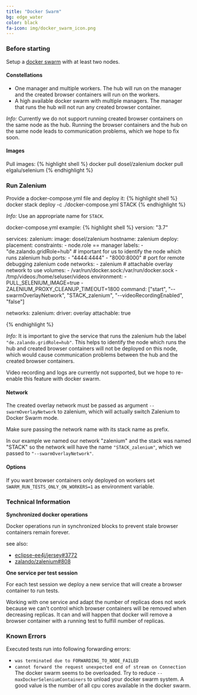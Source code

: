 ```yaml
---
title: "Docker Swarm"
bg: edge_water
color: black
fa-icon: img/docker_swarm_icon.png
---
```


### Before starting

Setup a [docker swarm](https://docs.docker.com/get-started/part4/) with at least two nodes.

#### Constellations

* One manager and multiple workers. The hub will run on the manager and the 
created browser containers will run on the workers.
* A high available docker swarm with multiple managers. The manager that runs the hub will 
not run any created browser container.

_Info:_ Currently we do not support running created browser containers on the same node as
the hub. Running the browser containers and the hub on the same node leads to communication
problems, which we hope to fix soon.

#### Images

Pull images:
{% highlight shell %}
docker pull dosel/zalenium
docker pull elgalu/selenium
{% endhighlight %}


### Run Zalenium

Provide a docker-compose.yml file and deploy it:
{% highlight shell %}
docker stack deploy -c ./docker-compose.yml STACK
{% endhighlight %}

_Info:_ Use an appropriate name for `STACK`.

docker-compose.yml example:
{% highlight shell %}
version: "3.7"

services:
  zalenium:
    image: dosel/zalenium
    hostname: zalenium
    deploy:
      placement:
        constraints:
            - node.role == manager
    labels:
        - "de.zalando.gridRole=hub" # important for us to identify the node which runs zalenium hub
    ports:
        - "4444:4444"
        - "8000:8000" # port for remote debugging zalenium code
    networks:
        - zalenium # attachable overlay network to use
    volumes:
        - /var/run/docker.sock:/var/run/docker.sock
        - /tmp/videos:/home/seluser/videos
    environment:
        - PULL_SELENIUM_IMAGE=true
        - ZALENIUM_PROXY_CLEANUP_TIMEOUT=1800
    command: ["start", "--swarmOverlayNetwork", "STACK_zalenium", "--videoRecordingEnabled", "false"]

networks:
    zalenium:
        driver: overlay
        attachable: true

{% endhighlight %}

_Info:_ It is important to give the service that runs the zalenium hub the label
`"de.zalando.gridRole=hub"`. This helps to identify the node which runs the hub
and created browser containers will not be deployed on this node, which would cause
communication problems between the hub and the created browser containers.

Video recording and logs are currently not supported, but we hope to re-enable this
feature with docker swarm.

#### Network

The created overlay network must be passed as argument `--swarmOverlayNetwork` to zalenium,
which will actually switch Zalenium to Docker Swarm mode.

Make sure passing the network name with its stack name as prefix.

In our example we named our network "zalenium" and the stack was named "STACK" so the network
will have the name `"STACK_zalenium"`, which we passed to `"--swarmOverlayNetwork"`.

#### Options

If you want browser containers only deployed on workers set `SWARM_RUN_TESTS_ONLY_ON_WORKERS=1`
as environment variable.

### Technical Information

__Synchronized docker operations__

Docker operations run in synchronized blocks to prevent stale browser containers remain forever.

see also:
- [eclipse-ee4j/jersey#3772](https://github.com/eclipse-ee4j/jersey/issues/3772)
- [zalando/zalenium#808](https://github.com/zalando/zalenium/issues/808)

__One service per test session__

For each test session we deploy a new service that will create a browser container to run tests.

Working with one service and adapt the number of replicas does not work because we can't
control which browser containers will be removed when decreasing replicas. It can and
will happen that docker will remove a browser container with a running test to fulfill
number of replicas.


### Known Errors

Executed tests run into following forwarding errors:
- `was terminated due to FORWARDING_TO_NODE_FAILED`
- `cannot forward the request unexpected end of stream on Connection`
The docker swarm seems to be overloaded. Try to reduce `--maxDockerSeleniumContainers` to unload
your docker swarm system. A good value is the number of all cpu cores available in the docker swarm.




